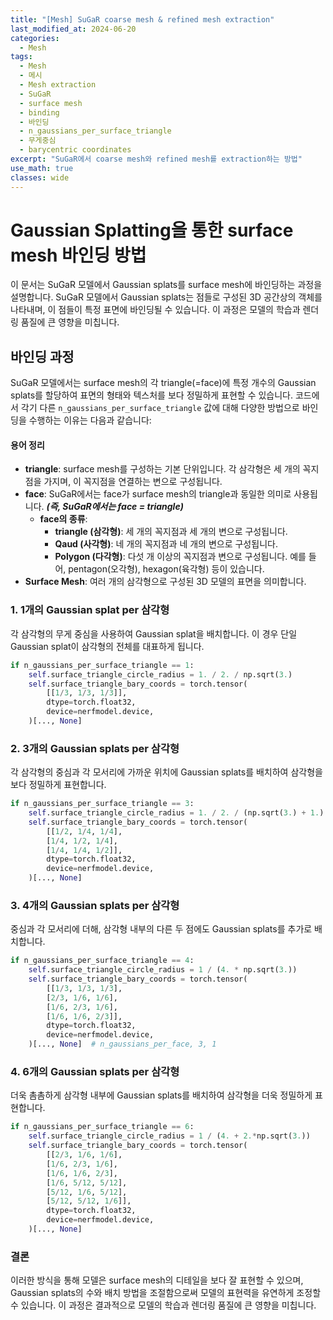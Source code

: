 ```yaml
---
title: "[Mesh] SuGaR coarse mesh & refined mesh extraction"
last_modified_at: 2024-06-20
categories:
  - Mesh
tags:
  - Mesh
  - 메시
  - Mesh extraction
  - SuGaR
  - surface mesh
  - binding
  - 바인딩
  - n_gaussians_per_surface_triangle
  - 무게중심
  - barycentric coordinates
excerpt: "SuGaR에서 coarse mesh와 refined mesh를 extraction하는 방법"
use_math: true
classes: wide
---
```



# Gaussian Splatting을 통한 surface mesh 바인딩 방법

이 문서는 SuGaR 모델에서 Gaussian splats를 surface mesh에 바인딩하는 과정을 설명합니다. SuGaR 모델에서 Gaussian splats는 점들로 구성된 3D 공간상의 객체를 나타내며, 이 점들이 특정 표면에 바인딩될 수 있습니다. 이 과정은 모델의 학습과 렌더링 품질에 큰 영향을 미칩니다.

## 바인딩 과정

SuGaR 모델에서는 surface mesh의 각 triangle(=face)에 특정 개수의 Gaussian splats를 할당하여 표면의 형태와 텍스처를 보다 정밀하게 표현할 수 있습니다. 코드에서 각기 다른 `n_gaussians_per_surface_triangle` 값에 대해 다양한 방법으로 바인딩을 수행하는 이유는 다음과 같습니다:

#### 용어 정리
- **triangle**: surface mesh를 구성하는 기본 단위입니다. 각 삼각형은 세 개의 꼭지점을 가지며, 이 꼭지점을 연결하는 변으로 구성됩니다.
- **face**: SuGaR에서는 face가 surface mesh의 triangle과 동일한 의미로 사용됩니다. ***(즉, SuGaR에서는 face = triangle)***
  - **face의 종류**:
    - **triangle (삼각형)**: 세 개의 꼭지점과 세 개의 변으로 구성됩니다.
    - **Qaud (사각형)**: 네 개의 꼭지점과 네 개의 변으로 구성됩니다.
    - **Polygon (다각형)**:  다섯 개 이상의 꼭지점과 변으로 구성됩니다. 예를 들어, pentagon(오각형), hexagon(육각형) 등이 있습니다.
- **Surface Mesh**: 여러 개의 삼각형으로 구성된 3D 모델의 표면을 의미합니다.

### 1. 1개의 Gaussian splat per 삼각형
각 삼각형의 무게 중심을 사용하여 Gaussian splat을 배치합니다. 이 경우 단일 Gaussian splat이 삼각형의 전체를 대표하게 됩니다.

```python
if n_gaussians_per_surface_triangle == 1:
    self.surface_triangle_circle_radius = 1. / 2. / np.sqrt(3.)
    self.surface_triangle_bary_coords = torch.tensor(
        [[1/3, 1/3, 1/3]],
        dtype=torch.float32,
        device=nerfmodel.device,
    )[..., None]
```


### 2. 3개의 Gaussian splats per 삼각형
각 삼각형의 중심과 각 모서리에 가까운 위치에 Gaussian splats를 배치하여 삼각형을 보다 정밀하게 표현합니다.

```python
if n_gaussians_per_surface_triangle == 3:
    self.surface_triangle_circle_radius = 1. / 2. / (np.sqrt(3.) + 1.)
    self.surface_triangle_bary_coords = torch.tensor(
        [[1/2, 1/4, 1/4],
        [1/4, 1/2, 1/4],
        [1/4, 1/4, 1/2]],
        dtype=torch.float32,
        device=nerfmodel.device,
    )[..., None]
```

### 3. 4개의 Gaussian splats per 삼각형
중심과 각 모서리에 더해, 삼각형 내부의 다른 두 점에도 Gaussian splats를 추가로 배치합니다.

```python
if n_gaussians_per_surface_triangle == 4:
    self.surface_triangle_circle_radius = 1 / (4. * np.sqrt(3.))
    self.surface_triangle_bary_coords = torch.tensor(
        [[1/3, 1/3, 1/3],
        [2/3, 1/6, 1/6],
        [1/6, 2/3, 1/6],
        [1/6, 1/6, 2/3]],
        dtype=torch.float32,
        device=nerfmodel.device,
    )[..., None]  # n_gaussians_per_face, 3, 1
```

### 4. 6개의 Gaussian splats per 삼각형
더욱 촘촘하게 삼각형 내부에 Gaussian splats를 배치하여 삼각형을 더욱 정밀하게 표현합니다.

```python
if n_gaussians_per_surface_triangle == 6:
    self.surface_triangle_circle_radius = 1 / (4. + 2.*np.sqrt(3.))
    self.surface_triangle_bary_coords = torch.tensor(
        [[2/3, 1/6, 1/6],
        [1/6, 2/3, 1/6],
        [1/6, 1/6, 2/3],
        [1/6, 5/12, 5/12],
        [5/12, 1/6, 5/12],
        [5/12, 5/12, 1/6]],
        dtype=torch.float32,
        device=nerfmodel.device,
    )[..., None]
```

### 결론
이러한 방식을 통해 모델은 surface mesh의 디테일을 보다 잘 표현할 수 있으며, Gaussian splats의 수와 배치 방법을 조절함으로써 모델의 표현력을 유연하게 조정할 수 있습니다. 이 과정은 결과적으로 모델의 학습과 렌더링 품질에 큰 영향을 미칩니다.
















